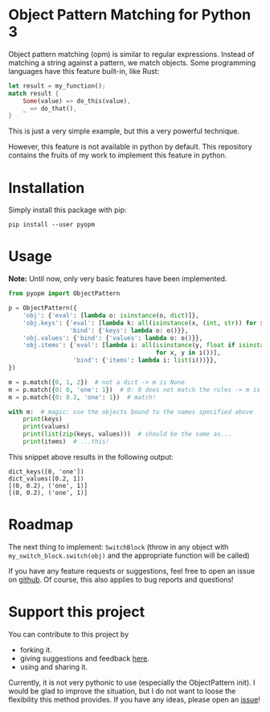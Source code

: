 # Object Pattern Matching for Python 3

Object pattern matching (opm) is similar to regular expressions. Instead of matching a string against a pattern, we match objects. Some programming languages have this feature built-in, like Rust:

```rust
let result = my_function();
match result {
    Some(value) => do_this(value),
    _ => do_that(),
}
```

This is just a very simple example, but this a very powerful technique.

However, this feature is not available in python by default. This repository contains the fruits of my work to implement this feature in python.

# Installation

Simply install this package with pip:

```shell
pip install --user pyopm
```

# Usage

**Note:** Until now, only very basic features have been implemented.

```python
from pyopm import ObjectPattern

p = ObjectPattern({
    'obj': {'eval': [lambda o: isinstance(o, dict)]},
    'obj.keys': {'eval': [lambda k: all(isinstance(x, (int, str)) for x in k())],
                 'bind': {'keys': lambda o: o()}},
    'obj.values': {'bind': {'values': lambda o: o()}},
    'obj.items': {'eval': [lambda i: all(isinstance(y, float if isinstance(x, int) else int)
                                         for x, y in i())],
                  'bind': {'items': lambda i: list(i())}},
})

m = p.match({0, 1, 2})  # not a dict -> m is None
m = p.match({0: 0, 'one': 1})  # 0: 0 does not match the rules -> m is None
m = p.match({0: 0.2, 'one': 1})  # match!

with m:  # magic: use the objects bound to the names specified above
    print(keys)
    print(values)
    print(list(zip(keys, values)))  # should be the same as...
    print(items)  # ...this!
```

This snippet above results in the following output:

```
dict_keys([0, 'one'])
dict_values([0.2, 1])
[(0, 0.2), ('one', 1)]
[(0, 0.2), ('one', 1)]
```

# Roadmap

The next thing to implement: `SwitchBlock` (throw in any object with `my_switch_block.switch(obj)` and the appropriate function will be called)

If you have any feature requests or suggestions, feel free to open an issue on [github](https://www.github.com/ep12/PyOPM). Of course, this also applies to bug reports and questions!

# Support this project

You can contribute to this project by

+ forking it.
+ giving suggestions and feedback [here](https://www.github.com/ep12/PyOPM/issues).
+ using and sharing it.

Currently, it is not very pythonic to use (especially the ObjectPattern init). I would be glad to improve the situation, but I do not want to loose the flexibility this method provides. If you have any ideas, please open an [issue](https://www.github.com/ep12/PyOPM/issues)!
